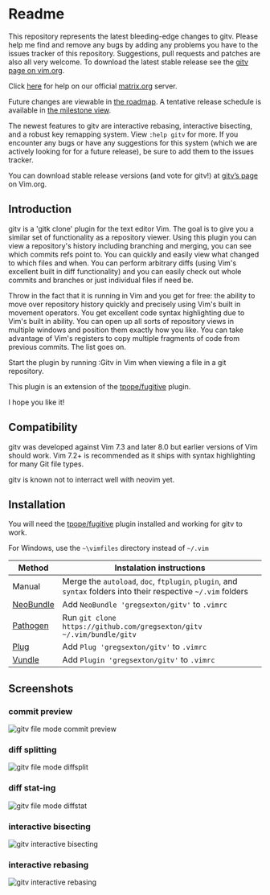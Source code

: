 # Readme

This repository represents the latest bleeding-edge changes to gitv.
Please help me find and remove any bugs by adding any problems you have
to the issues tracker of this repository. Suggestions, pull requests and
patches are also all very welcome. To download the latest stable release
see the [gitv page on vim.org](http://www.vim.org/scripts/script.php?script_id=3574).

Click [here](https://riot.im/app/#/room/#gitv:matrix.org) for help on our
official [matrix.org](http://matrix.org/) server.

Future changes are viewable in [the roadmap](https://github.com/gregsexton/gitv/blob/master/roadmap.md).
A tentative release schedule is available in [the milestone view](https://github.com/gregsexton/gitv/milestones).

The newest features to gitv are interactive rebasing, interactive bisecting,
and a robust key remapping system. View `:help gitv` for more. If you encounter
any bugs or have any suggestions for this system (which we are actively looking
for for a future release), be sure to add them to the issues tracker.

You can download stable release versions (and vote for gitv!) at
[gitv’s page](http://www.vim.org/scripts/script.php?script_id=3574) on
Vim.org.

## Introduction

gitv is a 'gitk clone' plugin for the text editor Vim. The goal is
to give you a similar set of functionality as a repository viewer.
Using this plugin you can view a repository's history including
branching and merging, you can see which commits refs point to.
You can quickly and easily view what changed to which files and
when. You can perform arbitrary diffs (using Vim's excellent built
in diff functionality) and you can easily check out whole commits
and branches or just individual files if need be.

Throw in the fact that it is running in Vim and you get for free:
the ability to move over repository history quickly and precisely
using Vim's built in movement operators. You get excellent code
syntax highlighting due to Vim's built in ability. You can open up
all sorts of repository views in multiple windows and position
them exactly how you like. You can take advantage of Vim's
registers to copy multiple fragments of code from previous
commits. The list goes on.

Start the plugin by running :Gitv in Vim when viewing a file in a git repository.

This plugin is an extension of the [tpope/fugitive](https://github.com/tpope/vim-fugitive) plugin.

I hope you like it!

## Compatibility

gitv was developed against Vim 7.3 and later 8.0 but earlier
versions of Vim should work.  Vim 7.2+ is recommended as it
ships with syntax highlighting for many Git file types.

gitv is known not to interract well with neovim yet.

## Installation

You will need the [tpope/fugitive](https://github.com/tpope/vim-fugitive) plugin installed and working for gitv to work.

For Windows, use the `~\vimfiles` directory instead of `~/.vim`


| Method                                               | Instalation instructions                                                                                       |
| ---------------------------------------------------- | -------------------------------------------------------------------------------------------------------------- |
| Manual                                               | Merge the `autoload`, `doc`, `ftplugin`, `plugin`, and `syntax` folders into their respective `~/.vim` folders |
| [NeoBundle](https://github.com/Shougo/neobundle.vim) | Add `NeoBundle 'gregsexton/gitv'` to `.vimrc`                                                                  |
| [Pathogen](https://github.com/tpope/vim-pathogen)    | Run `git clone https://github.com/gregsexton/gitv ~/.vim/bundle/gitv`                                          |
| [Plug](https://github.com/junegunn/vim-plug)         | Add `Plug 'gregsexton/gitv'` to `.vimrc`                                                                       |
| [Vundle](https://github.com/gmarik/vundle)           | Add `Plugin 'gregsexton/gitv'` to `.vimrc`                                                                     |

## Screenshots

### commit preview

![gitv file mode commit preview](http://raw.github.com/gregsexton/gitv/master/img/gitv-file-commit.png)

### diff splitting

![gitv file mode diffsplit](http://raw.github.com/gregsexton/gitv/master/img/gitv-file-diffsplit.png)

### diff stat-ing

![gitv file mode diffstat](http://raw.github.com/gregsexton/gitv/master/img/gitv-file-diffstat.png)

### interactive bisecting

![gitv interactive bisecting](http://raw.github.com/gregsexton/gitv/master/img/gitv-bisecting.png)

### interactive rebasing

![gitv interactive rebasing](http://raw.github.com/gregsexton/gitv/master/img/gitv-rebasing.png)
